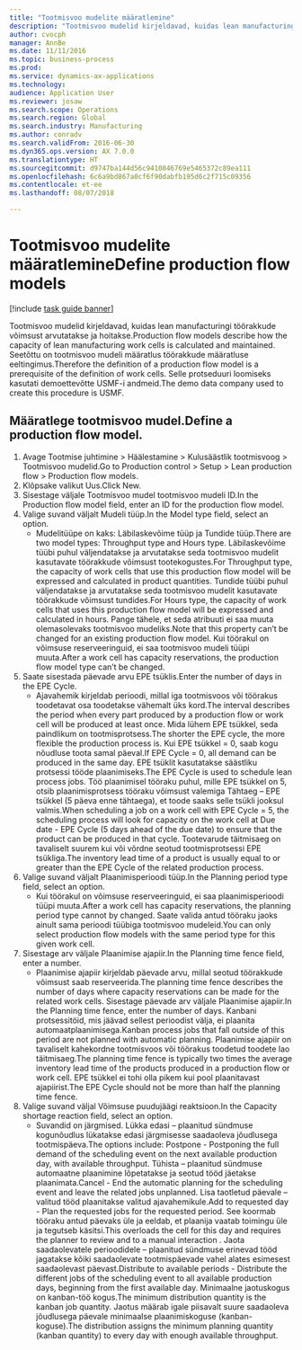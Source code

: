 ```yaml
--- 
title: "Tootmisvoo mudelite määratlemine"
description: "Tootmisvoo mudelid kirjeldavad, kuidas lean manufacturingi töörakkude võimsust arvutatakse ja hoitakse."
author: cvocph
manager: AnnBe
ms.date: 11/11/2016
ms.topic: business-process
ms.prod: 
ms.service: dynamics-ax-applications
ms.technology: 
audience: Application User
ms.reviewer: josaw
ms.search.scope: Operations
ms.search.region: Global
ms.search.industry: Manufacturing
ms.author: conradv
ms.search.validFrom: 2016-06-30
ms.dyn365.ops.version: AX 7.0.0
ms.translationtype: HT
ms.sourcegitcommit: d9747ba144d56c9410846769e5465372c89ea111
ms.openlocfilehash: 6c6a9bd867a0cf6f90dabfb195d6c2f715c09356
ms.contentlocale: et-ee
ms.lasthandoff: 08/07/2018

---
```

# <a name="define-production-flow-models"></a><span data-ttu-id="f8d82-103">Tootmisvoo mudelite määratlemine</span><span class="sxs-lookup"><span data-stu-id="f8d82-103">Define production flow models</span></span>

[!include [task guide banner](../../includes/task-guide-banner.md)]

<span data-ttu-id="f8d82-104">Tootmisvoo mudelid kirjeldavad, kuidas lean manufacturingi töörakkude võimsust arvutatakse ja hoitakse.</span><span class="sxs-lookup"><span data-stu-id="f8d82-104">Production flow models describe how the capacity of lean manufacturing work cells is calculated and maintained.</span></span> <span data-ttu-id="f8d82-105">Seetõttu on tootmisvoo mudeli määratlus töörakkude määratluse eeltingimus.</span><span class="sxs-lookup"><span data-stu-id="f8d82-105">Therefore the definition of a production flow model is a prerequisite of the definition of work cells.</span></span> <span data-ttu-id="f8d82-106">Selle protseduuri loomiseks kasutati demoettevõtte USMF-i andmeid.</span><span class="sxs-lookup"><span data-stu-id="f8d82-106">The demo data company used to create this procedure is USMF.</span></span>


## <a name="define-a-production-flow-model"></a><span data-ttu-id="f8d82-107">Määratlege tootmisvoo mudel.</span><span class="sxs-lookup"><span data-stu-id="f8d82-107">Define a production flow model.</span></span> 
1. <span data-ttu-id="f8d82-108">Avage Tootmise juhtimine > Häälestamine > Kulusäästlik tootmisvoog > Tootmisvoo mudelid.</span><span class="sxs-lookup"><span data-stu-id="f8d82-108">Go to Production control > Setup > Lean production flow > Production flow models.</span></span>
2. <span data-ttu-id="f8d82-109">Klõpsake valikut Uus.</span><span class="sxs-lookup"><span data-stu-id="f8d82-109">Click New.</span></span>
3. <span data-ttu-id="f8d82-110">Sisestage väljale Tootmisvoo mudel tootmisvoo mudeli ID.</span><span class="sxs-lookup"><span data-stu-id="f8d82-110">In the Production flow model field, enter an ID for the production flow model.</span></span>
4. <span data-ttu-id="f8d82-111">Valige suvand väljalt Mudeli tüüp.</span><span class="sxs-lookup"><span data-stu-id="f8d82-111">In the Model type field, select an option.</span></span>
    * <span data-ttu-id="f8d82-112">Mudelitüüpe on kaks: Läbilaskevõime tüüp ja Tundide tüüp.</span><span class="sxs-lookup"><span data-stu-id="f8d82-112">There are two model types: Throughput type and Hours type.</span></span> <span data-ttu-id="f8d82-113">Läbilaskevõime tüübi puhul väljendatakse ja arvutatakse seda tootmisvoo mudelit kasutavate töörakkude võimsust tootekogustes.</span><span class="sxs-lookup"><span data-stu-id="f8d82-113">For Throughput type, the capacity of work cells that use this production flow model will be expressed and calculated in product quantities.</span></span> <span data-ttu-id="f8d82-114">Tundide tüübi puhul väljendatakse ja arvutatakse seda tootmisvoo mudelit kasutavate töörakkude võimsust tundides.</span><span class="sxs-lookup"><span data-stu-id="f8d82-114">For Hours type, the capacity of work cells that uses this production flow model will be expressed and calculated in hours.</span></span> <span data-ttu-id="f8d82-115">Pange tähele, et seda atribuuti ei saa muuta olemasolevaks tootmisvoo mudeliks.</span><span class="sxs-lookup"><span data-stu-id="f8d82-115">Note that this property can’t be changed for an existing production flow model.</span></span> <span data-ttu-id="f8d82-116">Kui töörakul on võimsuse reserveeringuid, ei saa tootmisvoo mudeli tüüpi muuta.</span><span class="sxs-lookup"><span data-stu-id="f8d82-116">After a work cell has capacity reservations, the production flow model type can’t be changed.</span></span>  
5. <span data-ttu-id="f8d82-117">Saate sisestada päevade arvu EPE tsüklis.</span><span class="sxs-lookup"><span data-stu-id="f8d82-117">Enter the number of days in the EPE Cycle.</span></span>
    * <span data-ttu-id="f8d82-118">Ajavahemik kirjeldab perioodi, millal iga tootmisvoos või töörakus toodetavat osa toodetakse vähemalt üks kord.</span><span class="sxs-lookup"><span data-stu-id="f8d82-118">The interval describes the period when every part produced by a production flow or work cell will be produced at least once.</span></span> <span data-ttu-id="f8d82-119">Mida lühem EPE tsükkel, seda paindlikum on tootmisprotsess.</span><span class="sxs-lookup"><span data-stu-id="f8d82-119">The shorter the EPE cycle, the more flexible the production process is.</span></span> <span data-ttu-id="f8d82-120">Kui EPE tsükkel = 0, saab kogu nõudluse toota samal päeval.</span><span class="sxs-lookup"><span data-stu-id="f8d82-120">If EPE Cycle = 0, all demand can be produced in the same day.</span></span> <span data-ttu-id="f8d82-121">EPE tsüklit kasutatakse säästliku protsessi tööde plaanimiseks.</span><span class="sxs-lookup"><span data-stu-id="f8d82-121">The EPE Cycle is used to schedule lean process jobs.</span></span> <span data-ttu-id="f8d82-122">Töö plaanimisel tööraku puhul, mille EPE tsükkel on 5, otsib plaanimisprotsess tööraku võimsust valemiga Tähtaeg – EPE tsükkel (5 päeva enne tähtaega), et toode saaks selle tsükli jooksul valmis.</span><span class="sxs-lookup"><span data-stu-id="f8d82-122">When scheduling a job on a work cell with EPE Cycle = 5, the scheduling process will look for capacity on the work cell at Due date - EPE Cycle (5 days ahead of the due date) to ensure that the product can be produced in that cycle.</span></span> <span data-ttu-id="f8d82-123">Tootevarude täitmisaeg on tavaliselt suurem kui või võrdne seotud tootmisprotsessi EPE tsükliga.</span><span class="sxs-lookup"><span data-stu-id="f8d82-123">The inventory lead time of a product is usually equal to or greater than the EPE Cycle of the related production process.</span></span>  
6. <span data-ttu-id="f8d82-124">Valige suvand väljalt Plaanimisperioodi tüüp.</span><span class="sxs-lookup"><span data-stu-id="f8d82-124">In the Planning period type field, select an option.</span></span>
    * <span data-ttu-id="f8d82-125">Kui töörakul on võimsuse reserveeringuid, ei saa plaanimisperioodi tüüpi muuta.</span><span class="sxs-lookup"><span data-stu-id="f8d82-125">After a work cell has capacity reservations, the planning period type cannot by changed.</span></span> <span data-ttu-id="f8d82-126">Saate valida antud tööraku jaoks ainult sama perioodi tüübiga tootmisvoo mudeleid.</span><span class="sxs-lookup"><span data-stu-id="f8d82-126">You can only select production flow models with the same period type for this given work cell.</span></span>  
7. <span data-ttu-id="f8d82-127">Sisestage arv väljale Plaanimise ajapiir.</span><span class="sxs-lookup"><span data-stu-id="f8d82-127">In the Planning time fence field, enter a number.</span></span>
    * <span data-ttu-id="f8d82-128">Plaanimise ajapiir kirjeldab päevade arvu, millal seotud töörakkude võimsust saab reserveerida.</span><span class="sxs-lookup"><span data-stu-id="f8d82-128">The planning time fence describes the number of days where capacity reservations can be made for the related work cells.</span></span> <span data-ttu-id="f8d82-129">Sisestage päevade arv väljale Plaanimise ajapiir.</span><span class="sxs-lookup"><span data-stu-id="f8d82-129">In the Planning time fence, enter the number of days.</span></span>   <span data-ttu-id="f8d82-130">Kanbani protsessitöid, mis jäävad sellest perioodist välja, ei plaanita automaatplaanimisega.</span><span class="sxs-lookup"><span data-stu-id="f8d82-130">Kanban process jobs that fall outside of this period are not planned with automatic planning.</span></span> <span data-ttu-id="f8d82-131">Plaanimise ajapiir on tavaliselt kahekordne tootmisvoos või töörakus toodetud toodete lao täitmisaeg.</span><span class="sxs-lookup"><span data-stu-id="f8d82-131">The planning time fence is typically two times the average inventory lead time of the products produced in a production flow or work cell.</span></span> <span data-ttu-id="f8d82-132">EPE tsükkel ei tohi olla pikem kui pool plaanitavast ajapiirist.</span><span class="sxs-lookup"><span data-stu-id="f8d82-132">The EPE Cycle should not be more than half the planning time fence.</span></span>     
8. <span data-ttu-id="f8d82-133">Valige suvand väljal Võimsuse puudujäägi reaktsioon.</span><span class="sxs-lookup"><span data-stu-id="f8d82-133">In the Capacity shortage reaction field, select an option.</span></span>
    * <span data-ttu-id="f8d82-134">Suvandid on järgmised. Lükka edasi – plaanitud sündmuse kogunõudlus lükatakse edasi järgmisesse saadaoleva jõudlusega tootmispäeva.</span><span class="sxs-lookup"><span data-stu-id="f8d82-134">The options include:   Postpone - Postponing the full demand of the scheduling event on the next available production day, with available throughput.</span></span> <span data-ttu-id="f8d82-135">Tühista – plaanitud sündmuse automaatne plaanimine lõpetatakse ja seotud tööd jäetakse plaanimata.</span><span class="sxs-lookup"><span data-stu-id="f8d82-135">Cancel - End the automatic planning for the scheduling event and leave the related jobs unplanned.</span></span>   <span data-ttu-id="f8d82-136">Lisa taotletud päevale – valitud tööd plaanitakse valitud ajavahemikule.</span><span class="sxs-lookup"><span data-stu-id="f8d82-136">Add to requested day - Plan the requested jobs for the requested period.</span></span> <span data-ttu-id="f8d82-137">See koormab tööraku antud päevaks üle ja eeldab, et plaanija vaatab toimingu üle ja tegutseb käsitsi.</span><span class="sxs-lookup"><span data-stu-id="f8d82-137">This overloads the cell for this day and requires the planner to review and to a manual interaction .</span></span>   <span data-ttu-id="f8d82-138">Jaota saadaolevatele perioodidele – plaanitud sündmuse erinevad tööd jagatakse kõiki saadaolevate tootmispäevade vahel alates esimesest saadaolevast päevast.</span><span class="sxs-lookup"><span data-stu-id="f8d82-138">Distribute to available periods - Distribute the different jobs of the scheduling event to all available production days, beginning from the first available day.</span></span> <span data-ttu-id="f8d82-139">Minimaalne jaotuskogus on kanban-töö kogus.</span><span class="sxs-lookup"><span data-stu-id="f8d82-139">The minimum distribution quantity is the kanban job quantity.</span></span> <span data-ttu-id="f8d82-140">Jaotus määrab igale piisavalt suure saadaoleva jõudlusega päevale minimaalse plaanimiskoguse (kanban-koguse).</span><span class="sxs-lookup"><span data-stu-id="f8d82-140">The distribution assigns the minimum planning quantity (kanban quantity) to every day with enough available throughput.</span></span>  


